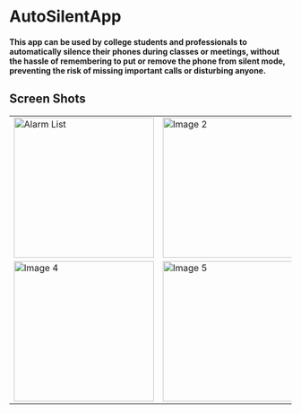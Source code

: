 # AutoSilentApp

#### This app can be used by college students and professionals to automatically silence their phones during classes or meetings, without the hassle of remembering to put or remove the phone from silent mode, preventing the risk of missing important calls or disturbing anyone.

## Screen Shots

<table cellspacing="10">
        <tr>
            <td>
                <img src="https://github.com/rao-suraj/AutoSilentApp/assets/91473933/828e5393-0039-485b-a262-62298faeb5d3" alt="Alarm List" width="250 hight="400" >
            </td>
            <td>
                <img src="https://github.com/rao-suraj/AutoSilentApp/assets/91473933/e6acc861-34d9-4c93-84da-b3198ec33d99" alt="Image 2" width="250" hight="400">
            </td>
            <td>
                <img src="https://github.com/rao-suraj/AutoSilentApp/assets/91473933/d712c2b0-2fff-460b-b894-1a4072fb2ea0" alt="Image 3" width="250" hight="400">
            </td>
        </tr>
        <tr>
            <td>
                <img src="https://github.com/rao-suraj/AutoSilentApp/assets/91473933/8be7c491-43e9-4fe7-ab2d-35b472b6ceab" alt="Image 4" width="250" hight="400">
            </td>
            <td>
                <img src="https://github.com/rao-suraj/AutoSilentApp/assets/91473933/25555e33-93db-4673-a4a0-566674d77279" alt="Image 5" width="250" hight="400">
            </td>
        </tr>
    </table>
